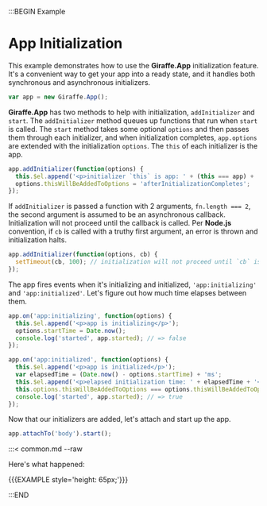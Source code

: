 :::BEGIN Example


# App Initialization

This example demonstrates how to use the __Giraffe.App__ initialization feature.
It's a convenient way to get your app into a ready state, and it handles both
synchronous and asynchronous initializers.

```js
var app = new Giraffe.App();
```

 __Giraffe.App__ has two methods to help with initialization, `addInitializer`
 and `start`. The `addInitializer` method queues up functions that run when
 `start` is called. The `start` method takes some optional `options` and then
 passes them through each initializer, and when initialization completes,
 `app.options` are extended with the initialization `options`. The `this` of
 each initializer is the app.

```js
app.addInitializer(function(options) {
  this.$el.append('<p>initializer `this` is app: ' + (this === app) + '</p>'); // => true
  options.thisWillBeAddedToOptions = 'afterInitializationCompletes';
});
```

If `addInitializer` is passed a function with 2 arguments, `fn.length === 2`,
the second argument is assumed to be an asynchronous callback. Initialization
will not proceed until the callback is called. Per __Node.js__ convention, if
`cb` is called with a truthy first argument, an error is thrown and
initialization halts.

```js
app.addInitializer(function(options, cb) {
  setTimeout(cb, 100); // initialization will not proceed until `cb` is called
});
```

The app fires events when it's initializing and initialized,
`'app:initializing'` and `'app:initialized'`. Let's figure out how much time
elapses between them.

```js
app.on('app:initializing', function(options) {
  this.$el.append('<p>app is initializing</p>');
  options.startTime = Date.now();
  console.log('started', app.started); // => false
});

app.on('app:initialized', function(options) {
  this.$el.append('<p>app is initialized</p>');
  var elapsedTime = (Date.now() - options.startTime) + 'ms';
  this.$el.append('<p>elapsed initialization time: ' + elapsedTime + '</p>'); // => ~100ms
  this.options.thisWillBeAddedToOptions === options.thisWillBeAddedToOptions; // => true
  console.log('started', app.started); // => true
});
```

Now that our initializers are added, let's attach and start up the app.

```js
app.attachTo('body').start();
```

:::< common.md --raw

Here's what happened:

{{{EXAMPLE style='height: 65px;'}}}

:::END
